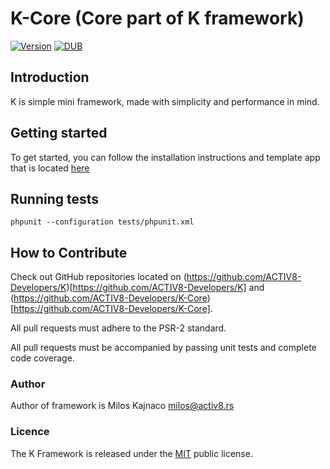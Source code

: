 K-Core (Core part of K framework)
=
[![Version](https://img.shields.io/badge/version-3.5.0-blue.svg)](https://packagist.org/packages/kajna/k-framework)
[![DUB](https://img.shields.io/dub/l/vibe-d.svg)](http://opensource.org/licenses/MIT)

## Introduction

K is simple mini framework, made with simplicity and performance in mind.

## Getting started

To get started, you can follow the installation instructions and template app that is located [here](https://github.com/ACTIV8-Developers/K)

## Running tests

```
phpunit --configuration tests/phpunit.xml
```

## How to Contribute

Check out GitHub repositories located on (https://github.com/ACTIV8-Developers/K)[https://github.com/ACTIV8-Developers/K] and (https://github.com/ACTIV8-Developers/K-Core)[https://github.com/ACTIV8-Developers/K-Core].

All pull requests must adhere to the PSR-2 standard.

All pull requests must be accompanied by passing unit tests and complete code coverage.

### Author
Author of framework is Milos Kajnaco 
milos@activ8.rs

### Licence
The K Framework is released under the [MIT](http://opensource.org/licenses/MIT) public license.
